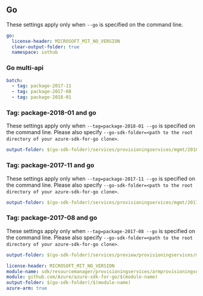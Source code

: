 ## Go

These settings apply only when `--go` is specified on the command line.

``` yaml $(go) && !$(track2)
go:
  license-header: MICROSOFT_MIT_NO_VERSION
  clear-output-folder: true
  namespace: iothub
```

### Go multi-api

``` yaml $(go) && !$(track2) && $(multiapi)
batch:
  - tag: package-2017-11
  - tag: package-2017-08
  - tag: package-2018-01
```


### Tag: package-2018-01 and go

These settings apply only when `--tag=package-2018-01 --go` is specified on the command line.
Please also specify `--go-sdk-folder=<path to the root directory of your azure-sdk-for-go clone>`.

``` yaml $(tag)=='package-2018-01' && $(go)
output-folder: $(go-sdk-folder)/services/provisioningservices/mgmt/2018-01-22/$(namespace)
```

### Tag: package-2017-11 and go

These settings apply only when `--tag=package-2017-11 --go` is specified on the command line.
Please also specify `--go-sdk-folder=<path to the root directory of your azure-sdk-for-go clone>`.

``` yaml $(tag)=='package-2017-11' && $(go)
output-folder: $(go-sdk-folder)/services/provisioningservices/mgmt/2017-11-15/$(namespace)
```

### Tag: package-2017-08 and go

These settings apply only when `--tag=package-2017-08 --go` is specified on the command line.
Please also specify `--go-sdk-folder=<path to the root directory of your azure-sdk-for-go clone>`.

``` yaml $(tag)=='package-2017-08' && $(go)
output-folder: $(go-sdk-folder)/services/preview/provisioningservices/mgmt/2017-08-21-preview/$(namespace)
```

```yaml $(go) && $(track2)
license-header: MICROSOFT_MIT_NO_VERSION
module-name: sdk/resourcemanager/provisioningservices/armprovisioningservices
module: github.com/Azure/azure-sdk-for-go/$(module-name)
output-folder: $(go-sdk-folder)/$(module-name)
azure-arm: true
```

